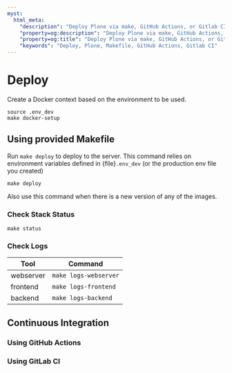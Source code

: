 ```yaml
---
myst:
  html_meta:
    "description": "Deploy Plone via make, GitHub Actions, or Gitlab CI"
    "property=og:description": "Deploy Plone via make, GitHub Actions, or Gitlab CI"
    "property=og:title": "Deploy Plone via make, GitHub Actions, or Gitlab CI"
    "keywords": "Deploy, Plone, Makefile, GitHub Actions, Gitlab CI"
---
```


# Deploy

Create a Docker context based on the environment to be used.

```shell
source .env_dev
make docker-setup
```

## Using provided Makefile

Run `make deploy` to deploy to the server. This command relies on environment variables defined in {file}`.env_dev` (or the production env file you created)

```shell
make deploy
```

Also use this command when there is a new version of any of the images.

### Check Stack Status

```shell
make status
```

### Check Logs

|Tool|Command|
|-|-|
|webserver|`make logs-webserver`|
|frontend|`make logs-frontend`|
|backend|`make logs-backend`|

## Continuous Integration

### Using GitHub Actions

### Using GitLab CI
